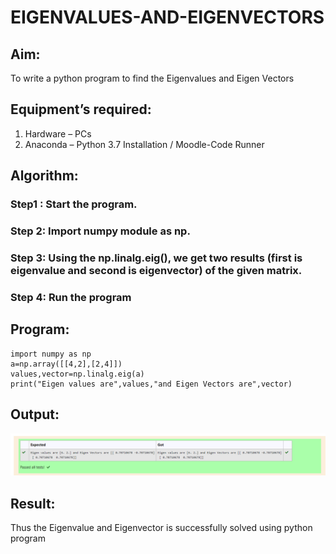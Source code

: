 # EIGENVALUES-AND-EIGENVECTORS
## Aim:
To write a python program to find the Eigenvalues and Eigen Vectors
## Equipment’s required:
1. 	Hardware – PCs
2. 	Anaconda – Python 3.7 Installation / Moodle-Code Runner
## Algorithm:
### Step1 : Start the program.
### Step 2: Import numpy module as np.
### Step 3: Using the np.linalg.eig(),  we get two results (first is eigenvalue and second is eigenvector) of the given matrix.
### Step 4: Run the program

## Program:
```
import numpy as np
a=np.array([[4,2],[2,4]])
values,vector=np.linalg.eig(a)
print("Eigen values are",values,"and Eigen Vectors are",vector)
```

## Output:
![gitlogo](eigen.png)
## Result:
Thus the Eigenvalue and Eigenvector is successfully solved using python program
